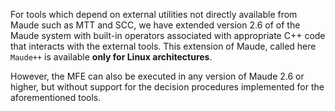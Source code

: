 For tools which depend on external utilities not directly available from Maude such as MTT and SCC, we have extended version 2.6 of of the Maude system with built-in operators associated with appropriate C++ code that interacts with the external tools. This extension of Maude, called here `Maude++`  is available **only for Linux architectures**.

However, the MFE can also be executed in any version of Maude 2.6 or higher, but without support for the decision procedures implemented for the aforementioned tools.